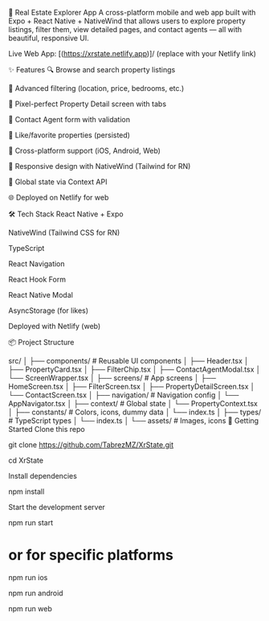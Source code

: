 🏡 Real Estate Explorer App
A cross-platform mobile and web app built with Expo + React Native + NativeWind that allows users to explore property listings, filter them, view detailed pages, and contact agents — all with beautiful, responsive UI.

Live Web App: [(https://xrstate.netlify.app)]/ (replace with your Netlify link)



✨ Features
🔍 Browse and search property listings

🎯 Advanced filtering (location, price, bedrooms, etc.)

🧾 Pixel-perfect Property Detail screen with tabs

📨 Contact Agent form with validation

💚 Like/favorite properties (persisted)

🔗 Cross-platform support (iOS, Android, Web)

🧱 Responsive design with NativeWind (Tailwind for RN)

🔄 Global state via Context API

🌐 Deployed on Netlify for web

🛠 Tech Stack
React Native + Expo

NativeWind (Tailwind CSS for RN)

TypeScript

React Navigation

React Hook Form

React Native Modal

AsyncStorage (for likes)

Deployed with Netlify (web)

📦 Project Structure

src/
│
├── components/         # Reusable UI components
│   ├── Header.tsx
│   ├── PropertyCard.tsx
│   ├── FilterChip.tsx
│   ├── ContactAgentModal.tsx
│   └── ScreenWrapper.tsx
│
├── screens/            # App screens
│   ├── HomeScreen.tsx
│   ├── FilterScreen.tsx
│   ├── PropertyDetailScreen.tsx
│   └── ContactScreen.tsx
│
├── navigation/         # Navigation config
│   └── AppNavigator.tsx
│
├── context/            # Global state
│   └── PropertyContext.tsx
│
├── constants/          # Colors, icons, dummy data
│   └── index.ts
│
├── types/              # TypeScript types
│   └── index.ts
│
└── assets/             # Images, icons
🚀 Getting Started
Clone this repo


git clone https://github.com/TabrezMZ/XrState.git

cd XrState

Install dependencies



npm install

Start the development server


npm run start

# or for specific platforms
npm run ios

npm run android

npm run web


